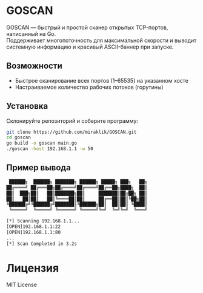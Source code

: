 # GOSCAN

GOSCAN — быстрый и простой сканер открытых TCP-портов, написанный на Go.  
Поддерживает многопоточность для максимальной скорости и выводит системную информацию и красивый ASCII-баннер при запуске.

## Возможности

- Быстрое сканирование всех портов (1–65535) на указанном хосте
- Настраиваемое количество рабочих потоков (горутины)

## Установка

Склонируйте репозиторий и соберите программу:

```bash
git clone https://github.com/miraklik/GOSCAN.git
cd goscan
go build -o goscan main.go
./goscan -host 192.168.1.1 -w 50
```

## Пример вывода
```bash
 ██████╗  ██████╗ ███████╗ ██████╗ █████╗ ███╗   ██╗
██╔════╝ ██╔═══██╗██╔════╝██╔════╝██╔══██╗████╗  ██║
██║  ███╗██║   ██║███████╗██║     ███████║██╔██╗ ██║
██║   ██║██║   ██║╚════██║██║     ██╔══██║██║╚██╗██║
╚██████╔╝╚██████╔╝███████║╚██████╗██║  ██║██║ ╚████║
 ╚═════╝  ╚═════╝ ╚══════╝ ╚═════╝╚═╝  ╚═╝╚═╝  ╚═══╝

[*] Scanning 192.168.1.1...
[OPEN]192.168.1.1:22
[OPEN]192.168.1.1:80
...
[*] Scan Completed in 3.2s
```

# Лицензия
MIT License